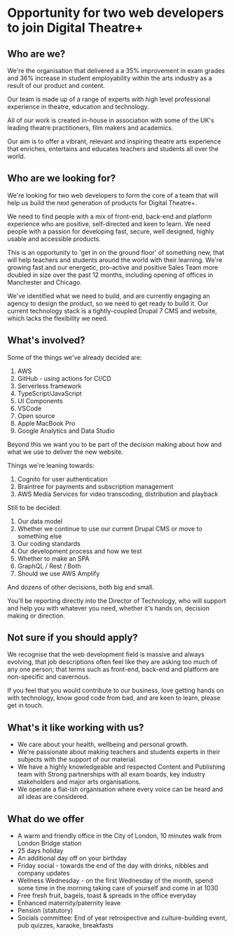 # Opportunity for two web developers to join Digital Theatre+

## Who are we?

We're the organisation that delivered a a 35% improvement in exam grades and 36% increase in student employability within the arts industry as a result of our product and content.

Our team is made up of a range of experts with high level professional experience in theatre, education and technology.

All of our work is created in-house in association with some of the UK's leading theatre practitioners, film makers and academics.

Our aim is to offer a vibrant, relevant and inspiring theatre arts experience that enriches, entertains and educates teachers and students all over the world.

## Who are we looking for?

We're looking for two web developers to form the core of a team that will help us build the next generation of products for Digital Theatre+.   

We need to find people with a mix of front-end, back-end and platform experience who are positive, self-directed and keen to learn.  We need people with a passion for developing fast, secure, well designed, highly usable and accessible products.  

This is an opportunity to 'get in on the ground floor' of something new, that will help teachers and students around the world with their learning.  We're growing fast and our energetic, pro-active and positive Sales Team more doubled in size over the past 12 months, including opening of offices in Manchester and Chicago.

We've identified what we need to build, and are currently engaging an agency to design the product, so we need to get ready to build it.  Our current technology stack is a tightly-coupled Drupal 7 CMS and website, which lacks the flexibility we need.

## What's involved?

Some of the things we've already decided are: 

1. AWS
2. GitHub - using actions for CI/CD
3. Serverless framework
4. TypeScript/JavaScript
5. UI Components
6. VSCode
7. Open source
8. Apple MacBook Pro
9. Google Analytics and Data Studio

Beyond this we want you to be part of the decision making about how and what we use to deliver the new website.

Things we're leaning towards:

1. Cognito for user authentication
2. Braintree for payments and subscription management
3. AWS Media Services for video transcoding, distribution and playback

Still to be decided:

1. Our data model
2. Whether we continue to use our current Drupal CMS or move to something else
3. Our coding standards
4. Our development process and how we test
5. Whether to make an SPA
6. GraphQL / Rest / Both
7. Should we use AWS Amplify

And dozens of other decisions, both big and small.

You'll be reporting directly into the Director of Technology, who will support and help you with whatever you need, whether it's hands on, decision making or direction.

## Not sure if you should apply?

We recognise that the web development field is massive and always evolving, that job descriptions often feel like they are asking too much of any one person; that terms such as front-end, back-end and platform are non-specific and cavernous.  

If you feel that you would contribute to our business, love getting hands on with technology, know good code from bad, and are keen to learn, please get in touch.

## What's it like working with us?

* We care about your health, wellbeing and personal growth.
* We're passionate about making teachers and students experts in their subjects with the support of our material.
* We have a highly knowledgeable and respected Content and Publishing team with Strong partnerships with all exam boards, key industry stakeholders and major arts organisations.
* We operate a flat-ish organisation where every voice can be heard and all ideas are considered.

## What do we offer

* A warm and friendly office in the City of London, 10 minutes walk from London Bridge station
* 25 days holiday
* An additional day off on your birthday 
* Friday social - towards the end of the day with drinks, nibbles and company updates 
* Wellness Wednesday - on the first Wednesday of the month, spend some time in the morning taking care of yourself and come in at 1030
* Free fresh fruit, bagels, toast & spreads in the office everyday
* Enhanced maternity/paternity leave 
* Pension (statutory)
* Socials committee: End of year retrospective and culture-building event, pub quizzes, karaoke, breakfasts
